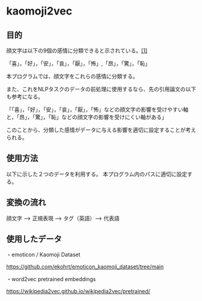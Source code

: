 # kaomoji2vec

## 目的
顔文字は以下の9個の感情に分類できると示されている。[[1]](https://www.jstage.jst.go.jp/article/wii/4/0/4_27/_article/-char/ja/)

「喜」，「好」，「安」，「哀」，「厭」，「怖」,「昂」，「驚」，「恥」

本プログラムでは、顔文字をこれらの感情に分類する。

また、これをNLPタスクのデータの前処理に使用するなら、先の引用論文の以下も参考になる。

「「喜」，「好」，「安」，「哀」，「厭」，「怖」などの顔文字の影響を受けやすい軸と，「昂」，「驚」，「恥」などの顔文字の影響を受けにくい軸がある」

このことから、分類した感情がデータに与える影響を適切に設定することが考えられる。

## 使用方法

以下に示した２つのデータを利用する。
本プログラム内のパスに適切に設定する。


## 変換の流れ
顔文字 --> 正規表現 --> タグ（英語）--> 代表語 

## 使用したデータ
・emoticon / Kaomoji Dataset

https://github.com/ekohrt/emoticon_kaomoji_dataset/tree/main


・word2vec pretrained embeddings

https://wikipedia2vec.github.io/wikipedia2vec/pretrained/






